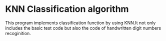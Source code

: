 # KNN Classification algorithm
This program implements classification function by using KNN.It not only includes the basic test code but also the code of handwritten
digit numbers recoginition.
